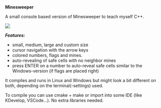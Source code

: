 **Minesweeper**

A small console based version of Minesweeper to teach myself C++.

![](https://github.com/q-g-j/minesweeper/blob/master/images/screenshot.jpg?raw=true)

***Features:***
- small, medium, large and custom size
- cursor navigation with the arrow keys
- colored numbers, flags and mines.
- auto-revealing of safe cells with no neighbor
 mines
- press ENTER on a number to auto-reveal safe cells similar to the Windows-version (if flags are placed right)

It compiles and runs in Linux and Windows but might look a bit different on both, depending on the terminal(-settings) used.

To compile you can use cmake + make or import into some IDE (like KDevelop, VSCode...).
No extra libraries needed.
